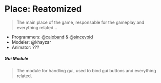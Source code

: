 # Place: Reatomized
> The main place of the game, responsable for the gameplay and everything related...

* Programmers: [@caioband](https://github.com/caioband) & [@sincevoid](https://github.com/sincevoid)
* Modeler: @khayzar
* Animator: ???

##### Gui Module
> The module for handling gui, used to bind gui buttons and everything related.